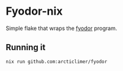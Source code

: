# Fyodor-nix

Simple flake that wraps the [fyodor](https://github.com/rc2dev/fyodor) program.

## Running it

```sh
nix run github.com:arcticlimer/fyodor
```
